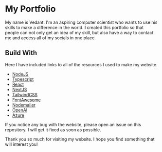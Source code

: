 # My Portfolio

My name is Vedant. I'm an aspiring computer scientist who wants to use his skills to make a difference in the world. I created this portfolio so that people can not only get an idea of my skill, but also have a way to contact me and access all of my socials in one place.

## Build With
Here I have included links to all of the resources I used to make my website.

- [NodeJS](https://nodejs.org/en)
- [Typescript](https://www.typescriptlang.org/)
- [React](https://react.dev/)
- [NextJS](https://nextjs.org/)
- [TailwindCSS](https://tailwindcss.com/)
- [FontAwesome](https://fontawesome.com/)
- [Nodemailer](https://nodemailer.com/about/)
- [OpenAI](https://openai.com/)
- [Azure](https://azure.microsoft.com/en-us/)

If you notice any bug with the website, please open an issue on this repository. I will get it fixed as soon as possible.

Thank you so much for visiting my website. I hope you find something that will interest you!